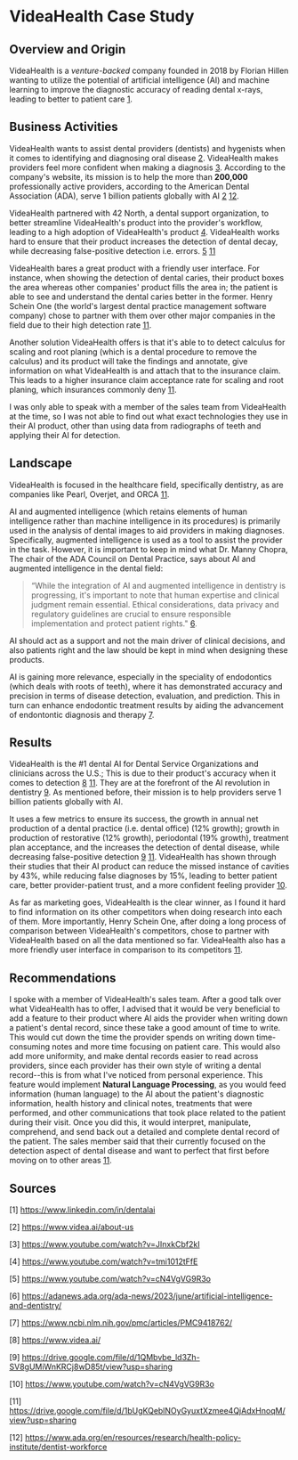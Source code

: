 # VideaHealth Case Study

## Overview and Origin

VideaHealth is a *venture-backed* company founded in 2018 by Florian Hillen wanting to utilize the potential of artificial intelligence (AI) and machine learning to improve the diagnostic accuracy of reading dental x-rays, leading to better to patient care [1](https://www.linkedin.com/in/dentalai).

## Business Activities

VideaHealth wants to assist dental providers (dentists) and hygenists when it comes to identifying and diagnosing oral disease [2](https://www.videa.ai/about-us). VideaHealth makes providers feel more confident when making a diagnosis [3](https://www.youtube.com/watch?v=JInxkCbf2kI). According to the company's website, its mission is to help the more than **200,000** professionally active providers, according to the American Dental Association (ADA), serve 1 billion patients globally with AI [2](https://www.videa.ai/about-us) [12](https://www.ada.org/en/resources/research/health-policy-institute/dentist-workforce).

VideaHealth partnered with 42 North, a dental support organization, to better streamline VideaHealth's product into the provider's workflow, leading to a high adoption of VideaHealth's product [4](https://www.youtube.com/watch?v=tmi1012tFfE). VideaHealth works hard to ensure that their product increases the detection of dental decay, while decreasing false-positive detection i.e. errors. [5](https://www.youtube.com/watch?v=cN4VgVG9R3o) [11](https://drive.google.com/file/d/1bUgKQeblNOyGyuxtXzmee4QjAdxHnoqM/view?usp=sharing)

VideaHealth bares a great product with a friendly user interface. For instance, when showing the detection of dental caries, their product boxes the area whereas other companies' product fills the area in; the patient is able to see and understand the dental caries better in the former. Henry Schein One (the world's largest dental practice management software company) chose to partner with them over other major companies in the field due to their high detection rate [11](https://drive.google.com/file/d/1bUgKQeblNOyGyuxtXzmee4QjAdxHnoqM/view?usp=sharing).

Another solution VideaHealth offers is that it's able to to detect calculus for scaling and root planing (which is a dental procedure to remove the calculus) and its product will take the findings and annotate, give information on what VideaHealth is and attach that to the insurance claim. This leads to a higher insurance claim acceptance rate for scaling and root planing, which insurances commonly deny [11](https://drive.google.com/file/d/1bUgKQeblNOyGyuxtXzmee4QjAdxHnoqM/view?usp=sharing).

I was only able to speak with a member of the sales team from VideaHealth at the time, so I was not able to find out what exact technologies they use in their AI product, other than using data from radiographs of teeth and applying their AI for detection.


## Landscape

VideaHealth is focused in the healthcare field, specifically dentistry, as are companies like Pearl, Overjet, and ORCA [11](https://drive.google.com/file/d/1bUgKQeblNOyGyuxtXzmee4QjAdxHnoqM/view?usp=sharing). 

AI and augmented intelligence (which retains elements of human intelligence rather than machine intelligence in its procedures) is primarily used in the analysis of dental images to aid providers in making diagnoses. Specifically, augmented intelligence is used as a tool to assist the provider in the task. However, it is important to keep in mind what Dr. Manny Chopra, The chair of the ADA Council on Dental Practice, says about AI and augmented intelligence in the dental field:

> “While the integration of AI and augmented intelligence in dentistry is progressing, it's important to note that human expertise and clinical judgment remain essential. Ethical considerations, data privacy and regulatory guidelines are crucial to ensure responsible implementation and protect patient rights." [6](https://adanews.ada.org/ada-news/2023/june/artificial-intelligence-and-dentistry/).

AI should act as a support and not the main driver of clinical decisions, and also patients right and the law should be kept in mind when designing these products.

AI is gaining more relevance, especially in the speciality of endodontics (which deals with roots of teeth), where it has demonstrated accuracy and precision in terms of disease detection, evaluation, and prediction. This in turn can enhance endodontic treatment results by aiding the advancement of endontontic diagnosis and therapy [7](https://www.ncbi.nlm.nih.gov/pmc/articles/PMC9418762/).

## Results

VideaHealth is the #1 dental AI for Dental Service Organizations and clinicians across the U.S.; This is due to their product's accuracy when it comes to detection [8](https://www.videa.ai/) [11](https://drive.google.com/file/d/1bUgKQeblNOyGyuxtXzmee4QjAdxHnoqM/view?usp=sharing). They are at the forefront of the AI revolution in dentistry [9](https://drive.google.com/file/d/1QMbvbe_ld3Zh-SV8gUMiWnKRCj8wD85t/view?usp=sharing). As mentioned before, their mission is to help providers serve 1 billion patients globally with AI. 

It uses a few metrics to ensure its success, the growth in annual net production of a dental practice (i.e. dental office) (12% growth); growth in production of restorative (12% growth), periodontal (19% growth), treatment plan acceptance, and the increases the detection of dental disease, while decreasing false-positive detection [9](https://drive.google.com/file/d/1QMbvbe_ld3Zh-SV8gUMiWnKRCj8wD85t/view?usp=sharing) [11](https://drive.google.com/file/d/1bUgKQeblNOyGyuxtXzmee4QjAdxHnoqM/view?usp=sharing). VideaHealth has shown through their studies that their AI product can reduce the missed instance of cavities by 43%, while reducing false diagnoses by 15%, leading to better patient care, better provider-patient trust, and a more confident feeling provider [10](https://www.youtube.com/watch?v=cN4VgVG9R3o).

As far as marketing goes, VideaHealth is the clear winner, as I found it hard to find information on its other competitors when doing research into each of them. More importantly, Henry Schein One, after doing a long process of comparison between VideaHealth's competitors, chose to partner with VideaHealth based on all the data mentioned so far. VideaHealth also has a more friendly user interface in comparison to its competitors [11](https://drive.google.com/file/d/1bUgKQeblNOyGyuxtXzmee4QjAdxHnoqM/view?usp=sharing). 

## Recommendations

I spoke with a member of VideaHealth's sales team. After a good talk over what VideaHealth has to offer, I advised that it would be very beneficial to add a feature to their product where AI aids the provider when writing down a patient's dental record, since these take a good amount of time to write. This would cut down the time the provider spends on writing down time-consuming notes and more time focusing on patient care. This would also add more uniformity, and make dental records easier to read across providers, since each provider has their own style of writing a dental record--this is from what I've noticed from personal experience. This feature would implement **Natural Language Processing**, as you would feed information (human language) to the AI about the patient's diagnostic information, health history and clinical notes, treatments that were performed, and other communications that took place related to the patient during their visit. Once you did this, it would interpret, manipulate, comprehend, and send back out a detailed and complete dental record of the patient. The sales member said that their currently focused on the detection aspect of dental disease and want to perfect that first before moving on to other areas [11](https://drive.google.com/file/d/1bUgKQeblNOyGyuxtXzmee4QjAdxHnoqM/view?usp=sharing).

## Sources

[1] https://www.linkedin.com/in/dentalai

[2] https://www.videa.ai/about-us

[3] https://www.youtube.com/watch?v=JInxkCbf2kI

[4] https://www.youtube.com/watch?v=tmi1012tFfE

[5] https://www.youtube.com/watch?v=cN4VgVG9R3o

[6] https://adanews.ada.org/ada-news/2023/june/artificial-intelligence-and-dentistry/

[7] https://www.ncbi.nlm.nih.gov/pmc/articles/PMC9418762/

[8] https://www.videa.ai/

[9] https://drive.google.com/file/d/1QMbvbe_ld3Zh-SV8gUMiWnKRCj8wD85t/view?usp=sharing

[10] https://www.youtube.com/watch?v=cN4VgVG9R3o

[11] https://drive.google.com/file/d/1bUgKQeblNOyGyuxtXzmee4QjAdxHnoqM/view?usp=sharing

[12] https://www.ada.org/en/resources/research/health-policy-institute/dentist-workforce
